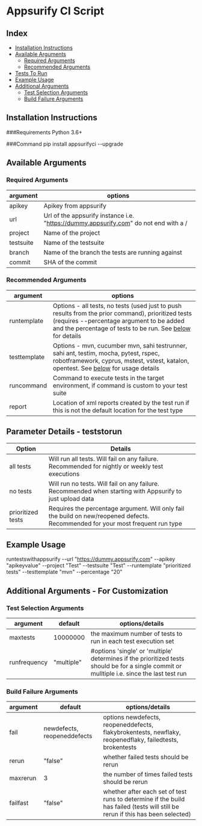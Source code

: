 # Appsurify CI Script

## Index
- [Installation Instructions](#install)
- [Available Arguments](#available_arguments)
  - [Required Arguments](#required_arguments)
  - [Recommended Arguments](#recommended_arguments)
- [Tests To Run](#teststorun)
- [Example Usage](#example_usage)
- [Additional Arguments](#additional_arguments)
  - [Test Selection Arguments](#test_selection_arguments)
  - [Build Failure Arguments](#build_failure_arguments)


## <a id="install"></a>Installation Instructions

###Requirements
Python 3.6+

###Command
pip install appsurifyci --upgrade

## <a id="available_arguments"></a>Available Arguments
 
### <a id="required_arguments"></a>Required Arguments 

| argument | options |
| --- | --- |
| apikey | Apikey from appsurify |
| url | Url of the appsurify instance i.e. "https://dummy.appsurify.com" do not end with a / |
| project | Name of the project |
| testsuite | Name of the testsuite |
| branch | Name of the branch the tests are running against |
| commit | SHA of the commit |

### <a id="recommended_arguments"></a>Recommended Arguments
| argument | options |
| --- | --- |
| runtemplate  | Options - all tests, no tests (used just to push results from the prior command), prioritized tests (requires --percentage argument to be added and the percentage of tests to be run.  See [below](#teststorun) for details |
| testtemplate | Options - mvn, cucumber mvn, sahi testrunner, sahi ant, testim, mocha, pytest, rspec, robotframework, cyprus, mstest, vstest, katalon, opentest.  See [below](#testtemplate) for usage details |
| runcommand | Command to execute tests in the target environment, if command is custom to your test suite |
| report | Location of xml reports created by the test run if this is not the default location for the test type |


## <a id="teststorun"></a>Parameter Details - teststorun  

| Option | Details |
| --- | --- |
| all tests | Will run all tests.  Will fail on any failure.  Recommended for nightly or weekly test executions |
| no tests | Will run no tests.  Will fail on any failure.  Recommended when starting with Appsurify to just upload data |
| prioritized tests | Requires the percentage argument.  Will only fail the build on new/reopened defects.  Recommended for your most frequent run type |


## <a id="example_usage"></a>Example Usage

runtestswithappsurify --url "https://dummy.appsurify.com" --apikey "apikeyvalue" --project "Test" --testsuite "Test" --runtemplate "prioritized tests" --testtemplate "mvn" --percentage "20"

## <a id="additional_arguments"></a>Additional Arguments - For Customization

### <a id="test_selection_arguments"></a>Test Selection Arguments

| argument | default | options/details |
| --- | --- | --- |
| maxtests | 10000000 | the maximum number of tests to run in each test execution set | 
| runfrequency | "multiple" | #options 'single' or 'multiple' determines if the prioritized tests should be for a single commit or mulltiple i.e. since the last test run |

### <a id="build_failure_arguments"></a>Build Failure Arguments 

| argument | default | options/details |
| --- | --- | --- |
| fail | newdefects, reopeneddefects | options newdefects, reopeneddefects, flakybrokentests, newflaky, reopenedflaky, failedtests, brokentests |
| rerun | "false" | whether failed tests should be rerun |
| maxrerun | 3 | the number of times failed tests should be rerun |
| failfast | "false" | whether after each set of test runs to determine if the build has failed (tests will still be rerun if this has been selected) |
